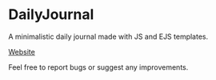 # DailyJournal

A minimalistic daily journal made with JS and EJS templates.

[Website](https://writlejourpnaldmaiilys.herokuapp.com/)

Feel free to report bugs or suggest any improvements.
